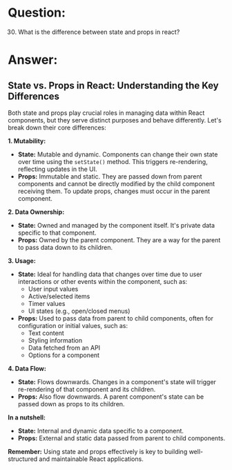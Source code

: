 # Question:

30. What is the difference between state and props in react?

# Answer:

## State vs. Props in React: Understanding the Key Differences

Both state and props play crucial roles in managing data within React components, but they serve distinct purposes and behave differently. Let's break down their core differences:

**1. Mutability:**

* **State:** Mutable and dynamic. Components can change their own state over time using the `setState()` method. This triggers re-rendering, reflecting updates in the UI.
* **Props:** Immutable and static. They are passed down from parent components and cannot be directly modified by the child component receiving them. To update props, changes must occur in the parent component.

**2. Data Ownership:**

* **State:** Owned and managed by the component itself. It's private data specific to that component.
* **Props:** Owned by the parent component. They are a way for the parent to pass data down to its children.

**3. Usage:**

* **State:** Ideal for handling data that changes over time due to user interactions or other events within the component, such as:
    * User input values
    * Active/selected items
    * Timer values
    * UI states (e.g., open/closed menus)
* **Props:** Used to pass data from parent to child components, often for configuration or initial values, such as:
    * Text content
    * Styling information
    * Data fetched from an API
    * Options for a component

**4. Data Flow:**

* **State:** Flows downwards. Changes in a component's state will trigger re-rendering of that component and its children.
* **Props:** Also flow downwards. A parent component's state can be passed down as props to its children.

**In a nutshell:**

* **State:** Internal and dynamic data specific to a component.
* **Props:** External and static data passed from parent to child components. 

**Remember:** Using state and props effectively is key to building well-structured and maintainable React applications. 
